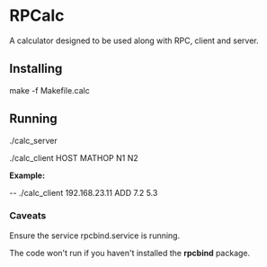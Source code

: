 # RPCalc

A calculator designed to be used along with RPC, client and server.

## Installing

make -f Makefile.calc

## Running

./calc_server

./calc_client HOST MATHOP N1 N2

**Example:**

-- ./calc_client 192.168.23.11 ADD 7.2 5.3

### Caveats

Ensure the service rpcbind.service is running.

The code won't run if you haven't installed the **rpcbind** package.

